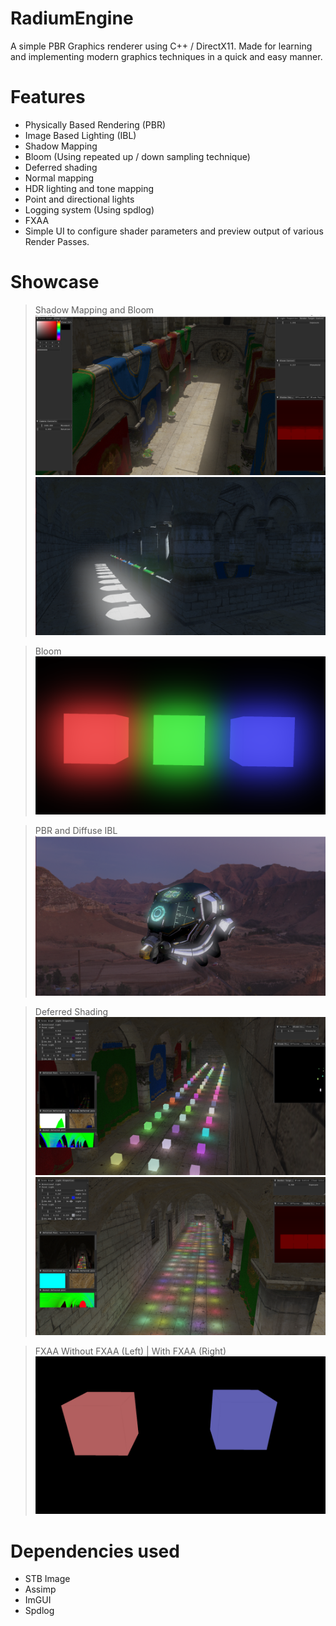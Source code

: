 # RadiumEngine

A simple PBR Graphics renderer using C++ / DirectX11.
Made for learning and implementing modern graphics techniques in a quick and easy manner.

# Features

* Physically Based Rendering (PBR)
* Image Based Lighting (IBL)
* Shadow Mapping
* Bloom (Using repeated up / down sampling technique)
* Deferred shading
* Normal mapping
* HDR lighting and tone mapping
* Point and directional lights
* Logging system (Using spdlog)
* FXAA
* Simple UI to configure shader parameters and preview output of various Render Passes.

# Showcase

>Shadow Mapping and Bloom
![](Assets/Screenshots/RadiumEngine-Bloom1.png)
![](Assets/Screenshots/RadiumEngine-Bloom2.png)

>Bloom
![](Assets/Screenshots/RadiumEngine-Bloom3.png)

> PBR and Diffuse IBL
![](Assets/Screenshots/RadiumEngine-DiffuseIBLTest.png)

> Deferred Shading
![](Assets/Screenshots/RadiumEngine-DeferredShading-1.png) 
![](Assets/Screenshots/RadiumEngine-DeferredShading.png)

> FXAA 
> Without FXAA (Left) | With FXAA (Right)
> ![](Assets/Screenshots/FXAAEffect.png)


# Dependencies used

* STB Image 
* Assimp
* ImGUI
* Spdlog
